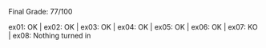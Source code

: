 Final Grade: 77/100

ex01: OK | ex02: OK | ex03: OK | ex04: OK | ex05: OK | ex06: OK | ex07: KO | ex08: Nothing turned in
